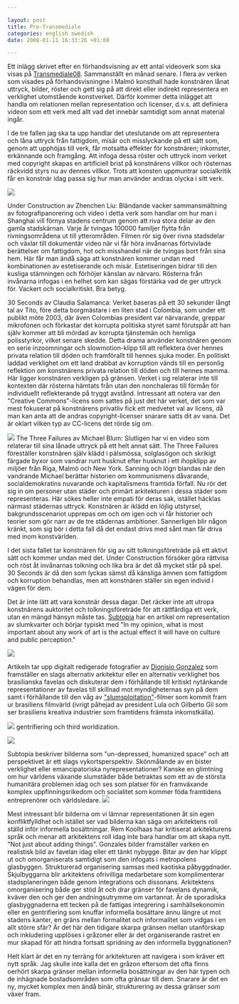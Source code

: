 ```yaml
--- 

layout: post
title: Pre-Transmediale 
categories: english swedish 
date: 2008-01-11 16:33:26 +01:00 

---
```


Ett inlägg skrivet efter en förhandsvisning av ett antal videoverk som ska visas på [Transmediale08](http://www.transmediale.de "Transmediale08"). Sammanställt en månad senare. I flera av verken som visades på förhandsvisningne i Malmö konsthall hade konstnären lånat uttryck, bilder, röster och gett sig på att direkt eller indirekt representera en verklighet utomstående konstverket. Därför kommer detta inlägget att handla om relationen mellan representation och licenser, d.v.s. att definiera videon som ett verk med allt vad det innebär samtidigt som annat material ingår. 

I de tre fallen jag ska ta upp handlar det uteslutande om att representera och låna uttryck från fattigdom, misär och misslyckande på ett sätt som, genom att upphöjas till verk, får motsatta effekter för konstnären; inkomster, erkännande och framgång. Att infoga dessa röster och uttryck inom verket med copyright skapas en artificiell brist på konstnärens villkor och rösternas räckvidd styrs nu av dennes villkor. Trots att konsten uppmuntrar socialkritik får en konstnär idag passa sig hur man använder andras olycka i sitt verk.

![](http://docs.google.com/File?id=df2vgdxk_144hp56sxvw)

Under Construction av Zhenchen Liu: Bländande vacker sammansmältning av fotografipanorering och video i detta verk som handlar om hur man i Shanghai vill förnya stadens centrum genom att riva stora delar av den gamla stadskärnan. Varje år tvingas 100000 familjer flytta från rivningsområdena ut till ytterområden. Filmen rör sig över rivna stadsdelar och växlar till dokumentär video när vi får höra invånarnas förtvivlade berättelser om fattigdom, hot och misshandel när de tvingas bort från sina hem. Här får man ändå säga att konstnären kommer undan med kombinationen av estetiserande och misär. Estetiseringen bidrar till den kusliga stämningen och förhöjer känslan av närvaro. Rösterna från invånarna infogas i en helhet som kan sägas förstärka vad de ger uttryck för. Vackert och socialkritiskt. Bra betyg. 

30 Seconds av Claudia Salamanca: Verket baseras på ett 30 sekunder långt tal av Tito, före detta borgmästare i en liten stad i Colombia, som under ett publikt möte 2003, där även Colombias president var närvarande, greppar mikrofonen och förkastar det korrupta politiska styret samt förutspår att han själv kommer att bli mördad av korrupta tjänstemän och hemliga polisstyrkor, vilket senare skedde. Detta drama använder konstnären genom en serie inzoomningar och slowmotion-klipp till att reflektera över hennes privata relation till döden och framförallt till hennes sjuka moder. En politiskt laddad verklighet om ett land drabbat av korruption vänds till en personlig reflektion om konstnärens privata relation till döden och till hennes mamma. Här ligger konstnären verkligen på gränsen. Verket i sig relaterar inte till kontexten där rösterna hämtats från utan den nonchaleras till förmån för individuellt reflekterande på tryggt avstånd. Intressant att notera var den "Creative Commons"-licens som sattes på just det här verket, det som var mest fokuserat på konstnärens privatliv fick ett medvetet val av licens, då man kan anta att de andras copyright-licenser snarare satts dit av vana. Det är oklart vilken typ av CC-licens det rörde sig om.

![](http://docs.google.com/File?id=df2vgdxk_145g27jp6ck) The Three Failures av Michael Blum: Slutligen har vi en video som relaterar till sina lånade uttryck på ett helt annat sätt. The Three Failures föreställer konstnären själv klädd i pälsmössa, solglasögon och skrikigt färgade byxor som vandrar runt husknut efter husknut i ett ihopklipp av miljöer från Riga, Malmö och New York. Sanning och lögn blandas när den vandrande Michael berättar historien om kommunismens dåvarande, socialdemokratins nuvarande och kapitalismens framtida förfall. Nu rör det sig in om personer utan städer och primärt arkitekturen i dessa städer som representeras. Här sökes heller inte empati för deras sak, istället häcklas närmast städernas uttryck. Konstnären är iklädd en löjlig utstyrsel, bakgrundsscenariot upprepas om och om igen och vi får historier och teorier som gör narr av de tre städernas ambitioner. Sannerligen blir någon kränkt, som sig bör i detta fall då det endast drivs med sånt man får driva med inom konstvärlden.

I det sista fallet tar konstnären för sig av sitt tolkningsföreträde på ett aktivt sätt och kommer undan med det. Under Construction försöker göra rättvisa och röst åt invånarnas tolkning och lika bra är det då mycket står på spel. 30 Seconds är då den som lyckas sämst då känsliga ämnen som fattigdom och korruption behandlas, men att konstnären ställer sin egen individ i vägen för dem.

Det är inte lätt att vara konstnär dessa dagar. Det räcker inte att utropa konstnärens auktoritet och tolkningsföreträde för att rättfärdiga ett verk, utan en mängd hänsyn måste tas. [Subtopia](http://subtopia.blogspot.com/2007/11/squatter-imaginaries.html "Subtopia") har en artikel om representation av slumkvarter och börjar typiskt med "In my opinion, what is most important about any work of art is the actual effect it will have on culture and public perception."

![](http://docs.google.com/File?id=df2vgdxk_146fdkg58cq)

Artikeln tar upp digitalt redigerade fotografier av [Dionisio Gonzalez](http://www.collectionsocietegenerale.com/artistes-detail-111.html) som framställer en slags alternativ arkitektur eller en alternativ verklighet hos brasilianska favelas och diskuterar dem i förhållande till kritiskt nytänkande representationer av favelas till skillnad mot myndigheternas syn på dem samt i förhållande till den våg av ["slumsploitation"](http://www.metamute.org/en/Slumsploitation-Favela-on-Film-and-TV)-filmer som kommit fram ur brasiliens filmvärld (ivrigt påhejad av president Lula och Gilberto Gil som ser brasiliens kreativa industrier som framtidens främsta inkomstkälla).

![](http://docs.google.com/File?id=df2vgdxk_148dv2mrkdp) gentrifiering och third worldization. 

![](http://docs.google.com/File?id=df2vgdxk_147ddhwrdfd)

Subtopia beskriver bilderna som "un-depressed, humanized space" och att perspektivet är ett slags vykortsperspektiv. Skönmålande av en bister verklighet eller emancipatoriska nyrepresentationer? Kanske en glimtning om hur världens växande slumstäder både betraktas som ett av de största humanitära problemen idag och ses som platser för en framväxande komplex uppfinningsrikedom och socialitet som kommer föda framtidens entreprenörer och världsledare. ![](http://docs.google.com/File?id=df2vgdxk_149crrm6wc9)

Mest intressant blir bilderna om vi lämnar representationen åt sin egen konfliktfylldhet och istället ser vad bilderna kan säga om arkitektens roll ställd inför informella bosättningar. Rem Koolhaas har kritiserat arkitekturens språk och menar att arkitektens roll idag inte bara handlar om att skapa nytt. "Not just about adding things". Gonzales bilder framställer varken en realistisk bild av favelan idag eller ett tänkt nybygge. Bitar av den har klippt ut och omorganiserats samtidigt som den infogats i metropolens glasbyggen. Strukturerad organisering samsas med kaotiska påbyggdnader. Skjulbyggarna blir arkitektens ofrivilliga medarbetare som komplimenterar stadsplaneringen både genom integrations och dissonans. Arkitektens omorganisering både ger stöd åt och drar gränser för favelans dynamik, kväver den och ger den andningsutrymme om vartannat. Är de sporadiska glasbyggnaderna ett tecken på de fattigas integrering i samhällsekonomin eller en gentrifiering som knuffar informella bosättare ännu längre ut mot stadens kanter, en gräns mellan formalitet och informalitet som vidgas i en allt större sfär? Är det här den tidigare skarpa gränsen mellan utanförskap och inkludering upplöses i gråzoner eller är det organiserande rastret en mur skapad för att hindra fortsatt spridning av den informella byggnationen? 

Helt klart är det en ny terräng för arkitekturen att navigera i som kräver ett nytt språk. Jag skulle inte kalla det en gråzon eftersom det ofta finns oerhört skarpa gränser mellan informella bosättningar av den här typen och de inhägnade bostadsområden som ofta gränsar till dem. Snarare är det en ny, mycket komplex men ändå binär, strukturering av dessa gränser som växer fram.



